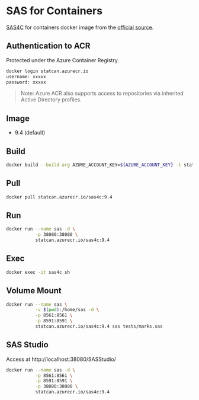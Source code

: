 # SAS for Containers

[SAS4C][github] for containers docker image from the [official source][official].

## Authentication to ACR

Protected under the Azure Container Registry.

```sh
docker login statcan.azurecr.io
username: xxxxx
password: xxxxx
```

> Note: Azure ACR also supports access to repositories via inherited Active Directory profiles.

## Image

* 9.4 (default)

## Build

```sh
docker build --build-arg AZURE_ACCOUNT_KEY=${AZURE_ACCOUNT_KEY} -t statcan.azurecr.io/sas4c:9.4 .
```

## Pull

```sh
docker pull statcan.azurecr.io/sas4c:9.4
```

## Run

```sh
docker run --name sas -d \
           -p 38080:38080 \
           statcan.azurecr.io/sas4c:9.4
```

## Exec

```sh
docker exec -it sas4c sh
```

## Volume Mount

```sh
docker run --name sas \
           -v $(pwd):/home/sas -d \
           -p 8561:8561 \
           -p 8591:8591 \
           statcan.azurecr.io/sas4c:9.4 sas tests/marks.sas
```

## SAS Studio

Access at http://localhost:38080/SASStudio/

```sh
docker run --name sas -d \
           -p 8561:8561 \
           -p 8591:8591 \
           -p 38080:38080 \
           statcan.azurecr.io/sas4c:9.4
```

[official]:            https://www.sas.com/en_ca/software/analytics-for-containers.html
[github]:              https://github.com/govcloud/docker-sas4c
[registry]:            https://hub.docker.com/r/govcloud/docker-sas4c
